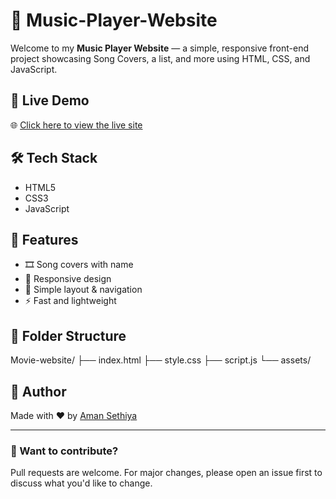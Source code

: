 # 🎵 Music-Player-Website




Welcome to my **Music Player Website** — a simple, responsive front-end project showcasing Song Covers, a list, and more using HTML, CSS, and JavaScript.

## 🚀 Live Demo

🌐 [Click here to view the live site](https://amansethiya.github.io/music-website-player/)

## 🛠️ Tech Stack

- HTML5
- CSS3
- JavaScript
  
## 📸 Features

- 🎞️ Song covers with name
- 📱 Responsive design
- 🧭 Simple layout & navigation
- ⚡ Fast and lightweight

## 📁 Folder Structure

Movie-website/
├── index.html
├── style.css
├── script.js
└── assets/



## 🙌 Author

Made with ❤️ by [Aman Sethiya](https://github.com/amansethiya)

---

### 🧠 Want to contribute?

Pull requests are welcome. For major changes, please open an issue first to discuss what you'd like to change.

